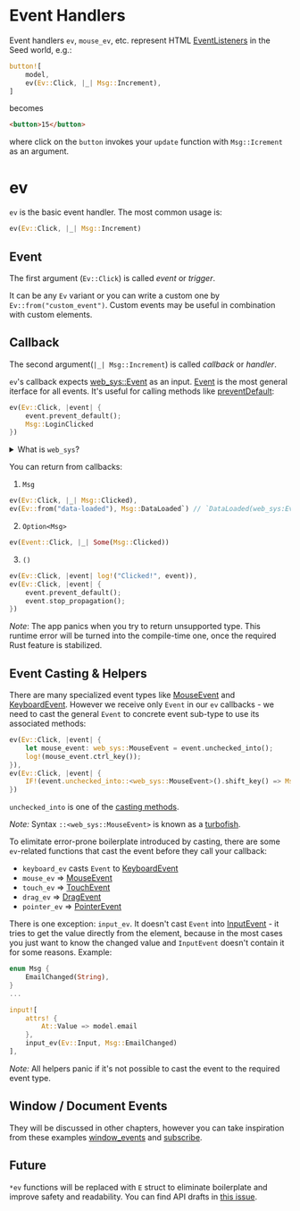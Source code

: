 # Event Handlers

Event handlers `ev`, `mouse_ev`, etc. represent HTML [EventListeners](https://developer.mozilla.org/en-US/docs/Web/API/EventListener) in the Seed world, e.g.:
```rust
button![
    model, 
    ev(Ev::Click, |_| Msg::Increment),
]
```
becomes
```html
<button>15</button>
```
where click on the `button` invokes your `update` function with `Msg::Icrement` as an argument.

# ev

`ev` is the basic event handler. The most common usage is:
```rust
ev(Ev::Click, |_| Msg::Increment)
```
## Event

The first argument (`Ev::Click`) is called _event_ or _trigger_.

It can be any `Ev` variant or you can write a custom one by `Ev::from("custom_event")`. Custom events may be useful in combination with custom elements.

## Callback

The second argument(`|_| Msg::Increment`) is called _callback_ or _handler_.

`ev`'s callback expects [web_sys::Event](https://rustwasm.github.io/wasm-bindgen/api/web_sys/struct.Event.html) as an input. [Event](https://developer.mozilla.org/en-US/docs/Web/API/Event) is the most general iterface for all events. It's useful for calling methods like [preventDefault](https://developer.mozilla.org/en-US/docs/Web/API/Event/preventDefault):
```rust
ev(Ev::Click, |event| {
    event.prevent_default();
    Msg::LoginClicked
})
```

<details>
<summary>What is <code>web_sys</code>?</summary>

[web_sys](https://rustwasm.github.io/wasm-bindgen/api/web_sys/) crate is basically a Rust interface for Web APIs. You'll see it in many examples and docs. It's automatically imported from `seed`. 
However the Seed's one doesn't cover all Web APIs - when the compiler can't find a method, but you are sure `web_sys` supports it, you'll have to enable corresponding `web_sys`'s features - see [Cargo.toml](https://github.com/seed-rs/seed/blob/a240eab1c69b21f9dbe07134f821546bdfbfb616/examples/user_media/Cargo.toml#L14-L21) in `user_media` example. You'll find required features in `web_sys` docs - e.g. [HtmlMediaElement](https://rustwasm.github.io/wasm-bindgen/api/web_sys/struct.HtmlMediaElement.html).

</details>

You can return from callbacks:
1. `Msg`
```rust
ev(Ev::Click, |_| Msg::Clicked),
ev(Ev::from("data-loaded"), Msg::DataLoaded`) // `DataLoaded(web_sys:Event)`
```
2. `Option<Msg>`
```rust
ev(Event::Click, |_| Some(Msg::Clicked))
```
3. `()`
```rust
ev(Ev::Click, |event| log!("Clicked!", event)),
ev(Ev::Click, |event| {
    event.prevent_default();
    event.stop_propagation();
})
```

_Note_: The app panics when you try to return unsupported type. This runtime error will be turned into the compile-time one, once the required Rust feature is stabilized.

## Event Casting & Helpers

There are many specialized event types like [MouseEvent](https://developer.mozilla.org/en-US/docs/Web/API/MouseEvent) and [KeyboardEvent](https://developer.mozilla.org/en-US/docs/Web/API/KeyboardEvent). However we receive only `Event` in our `ev` callbacks - we need to cast the general `Event` to concrete event sub-type to use its associated methods:

```rust
ev(Ev::Click, |event| {
    let mouse_event: web_sys::MouseEvent = event.unchecked_into();
    log!(mouse_event.ctrl_key());
}),
ev(Ev::Click, |event| {
    IF!(event.unchecked_into::<web_sys::MouseEvent>().shift_key() => Msg::Increment)
})
```

`unchecked_into` is one of the [casting methods](https://rustwasm.github.io/wasm-bindgen/api/wasm_bindgen/trait.JsCast.html). 

_Note:_ Syntax `::<web_sys::MouseEvent>` is known as a [turbofish](https://github.com/jplatte/turbo.fish).

To elimitate error-prone boilerplate introduced by casting, there are some `ev`-related functions that cast the event before they call your callback:
- `keyboard_ev` casts `Event` to [KeyboardEvent](https://rustwasm.github.io/wasm-bindgen/api/web_sys/struct.KeyboardEvent.html)
- `mouse_ev` => [MouseEvent](https://rustwasm.github.io/wasm-bindgen/api/web_sys/struct.MouseEvent.html)
- `touch_ev` => [TouchEvent](https://rustwasm.github.io/wasm-bindgen/api/web_sys/struct.TouchEvent.html)
- `drag_ev` => [DragEvent](https://rustwasm.github.io/wasm-bindgen/api/web_sys/struct.DragEvent.html)
- `pointer_ev` => [PointerEvent](https://rustwasm.github.io/wasm-bindgen/api/web_sys/struct.PointerEvent.html)

There is one exception: `input_ev`. It doesn't cast `Event` into [InputEvent]() - it tries to get the value directly from the element, because in the most cases you just want to know the changed value and `InputEvent` doesn't contain it for some reasons. Example:
```rust
enum Msg {
    EmailChanged(String),
}
...

input![
    attrs! {
        At::Value => model.email
    },
    input_ev(Ev::Input, Msg::EmailChanged)
],
```

_Note:_ All helpers panic if it's not possible to cast the event to the required event type.

## Window / Document Events

They will be discussed in other chapters, however you can take inspiration from these examples [window_events](https://github.com/seed-rs/seed/blob/2b134d1de2a8b9aa520d11be6e45eef1e5fcd527/examples/window_events/src/lib.rs#L43-L48) and [subscribe](https://github.com/seed-rs/seed/blob/2b134d1de2a8b9aa520d11be6e45eef1e5fcd527/examples/subscribe/src/lib.rs#L15-L18).

## Future

`*ev` functions will be replaced with `E` struct to eliminate boilerplate and improve safety and readability. You can find API drafts in [this issue](https://github.com/seed-rs/seed/issues/331#issuecomment-590956553).

